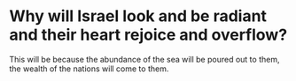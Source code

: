 # Why will Israel look and be radiant and their heart rejoice and overflow?

This will be because the abundance of the sea will be poured out to them, the wealth of the nations will come to them.
